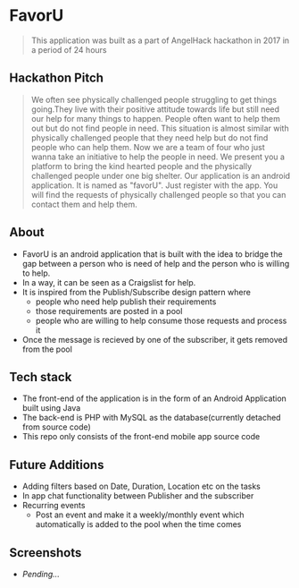 # FavorU

>This application was built as a part of AngelHack hackathon in 2017 in a period of 24 hours

## Hackathon Pitch
>We often see physically challenged people struggling to get things going.They live with their positive attitude towards life but still need our help for many things to happen. People often want to help them out but do not find people in need. This situation is almost similar with physically challenged people that they need help but do not find people who can help them. Now we are a team of four who just wanna take an initiative to help the people in need. We present you a platform to bring the kind hearted people and the physically challenged people under one big shelter. Our application is an android application. It is named as "favorU". Just register with the app. You will find the requests of physically challenged people so that you can contact them and help them. 

## About
* FavorU is an android application that is built with the idea to bridge the gap between a person who is need of help and the person who is willing to help. 
* In a way, it can be seen as a Craigslist for help.
* It is inspired from the Publish/Subscribe design pattern where
  - people who need help publish their requirements 
  - those requirements are posted in a pool
  - people who are willing to help consume those requests and process it
* Once the message is recieved by one of the subscriber, it gets removed from the pool 
  
  
## Tech stack
* The front-end of the application is in the form of an Android Application built using Java
* The back-end is PHP with MySQL as the database(currently detached from source code)
* This repo only consists of the front-end mobile app source code


## Future Additions
* Adding filters based on Date, Duration, Location etc on the tasks
* In app chat functionality between Publisher and the subscriber
* Recurring events
  * Post an event and make it a weekly/monthly event which automatically is added to the pool when the time comes


## Screenshots
* _Pending..._

 
 
